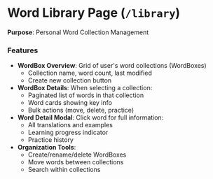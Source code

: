 # Word Library Page (`/library`)

**Purpose**: Personal Word Collection Management

### Features
- **WordBox Overview**: Grid of user's word collections (WordBoxes)
  - Collection name, word count, last modified
  - Create new collection button
- **WordBox Details**: When selecting a collection:
  - Paginated list of words in that collection
  - Word cards showing key info
  - Bulk actions (move, delete, practice)
- **Word Detail Modal**: Click word for full information:
  - All translations and examples
  - Learning progress indicator
  - Practice history
- **Organization Tools**: 
  - Create/rename/delete WordBoxes
  - Move words between collections
  - Search within collections
